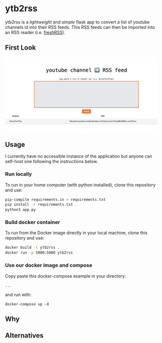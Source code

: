 
# ytb2rss

ytb2rss is a _lightweight_ and _simple_ flask app to convert a list
of youtube channels id into their RSS feeds. This RSS feeds can then
be imported into an RSS reader (i.e.
[freshRSS](https://freshrss.org/index.html)).

## First Look

<img src="assets/screenshot.png" width="500">

## Usage

I currently have no accessible instance of the application but
anyone can self-host one following the instructions below.

### Run locally

To run in your home computer (with python installed), clone this
repository and use:

```bash
pip-compile requirements.in > requirements.txt
pip install -r requirements.txt
python3 app.py
```

### Build docker container

To run from the Docker image directly in your local machine, clone this
repository and use:

```bash
docker build -t ytb2rss .
docker run -p 5000:5000 ytb2rss
```

### Use our docker image and compose

Copy paste this docker-compose example in your directory:

```
...
```



and run with:

```
docker-compose up -d
```


## Why


## Alternatives


